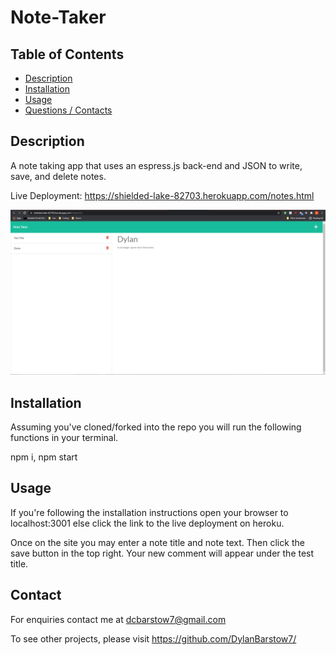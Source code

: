 # Note-Taker

## Table of Contents

- [Description](#Description)
- [Installation](#Installation)
- [Usage](#Usage)
- [Questions / Contacts](#Contacts)

## Description

A note taking app that uses an espress.js back-end and JSON to write, save, and delete notes.

Live Deployment: <https://shielded-lake-82703.herokuapp.com/notes.html>

![alt text](https://github.com/DylanBarstow7/Note-Taker2/blob/main/app/img/Note-Taker-Heroku-deployment.PNG)

## Installation

Assuming you've cloned/forked into the repo you will run the following functions in your terminal.

npm i, npm start

## Usage

If you're following the installation instructions open your browser to localhost:3001   else   click the link to the live deployment on heroku.

Once on the site you may enter a note title and note text.  Then click the save button in the top right.  Your new comment will appear under the test title.  

## Contact

For enquiries contact me at dcbarstow7@gmail.com

To see other projects, please visit <https://github.com/DylanBarstow7/>
